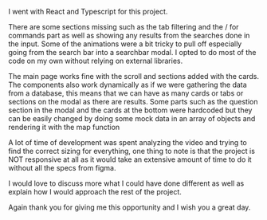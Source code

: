 I went with React and Typescript for this project.

There are some sections missing such as the tab filtering and the / for commands part as well as showing any results from the searches done in the input. Some of the animations were a bit tricky to pull off especially going from the search bar into a searchbar modal. I opted to do most of the code on my own without relying on external libraries.

The main page works fine with the scroll and sections added with the cards. The components also work dynamically as if we were gathering the data from a database, this means that we can have as many cards or tabs or sections on the modal as there are results. Some parts such as the question section in the modal and the cards at the bottom were hardcoded but they can be easily changed by doing some mock data in an array of objects and rendering it with the map function

A lot of time of development was spent analyzing the video and trying to find the correct sizing for everything, one thing to note is that the project is NOT responsive at all as it would take an extensive amount of time to do it without all the specs from figma.

I would love to discuss more what I could have done different as well as explain how I would approach the rest of the project.

Again thank you for giving me this opportunity and I wish you a great day.